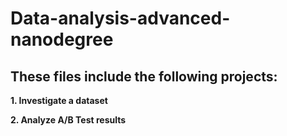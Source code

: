 # Data-analysis-advanced-nanodegree
## These files include the following projects: ##

**1. Investigate a dataset**

**2. Analyze A/B Test results**
